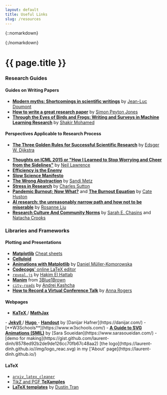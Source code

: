```yaml
---
layout: default
title: Useful Links
slug: /resources
---
```


{::nomarkdown}
<style>
.content h4 {
    margin-bottom: 5px;
}

a {
  color: unset;
}

code {
  background: none;
  border: none;
  padding: 0px;
  margin-right: 0px;
}
</style>
{:/nomarkdown}

# {{ page.title }}

### Research Guides
#### Guides on Writing Papers
- [**Modern myths: Shortcomings in scientific writings**](http://www.principiae.be/pdfs/UGent-X-003-slideshow.pdf) by [Jean-Luc Doumont](https://www.principiae.be/)
- [**How to write a great research paper**](https://www.cis.upenn.edu/~sweirich/icfp-plmw15/slides/peyton-jones.pdf) by [Simon Peyton Jones](https://www.microsoft.com/en-us/research/people/simonpj/)
- [**Through the Eyes of Birds and Frogs: Writing and Surveys in Machine Learning Research**](http://blog.shakirm.com/2020/12/through-the-eyes-of-birds-and-frogs-writing-and-surveys-in-machine-learning-research/) by [Shakir Mohamed](https://shakirm.com/)

#### Perspectives Applicable to Research Process
- [**The Three Golden Rules for Successful Scientific Research**](https://www.cs.utexas.edu/users/EWD/transcriptions/EWD06xx/EWD637.html) by [Edsger W. Dijkstra](https://www.cs.utexas.edu/users/EWD/)
<!-- - [**You and Your Research**](https://www.cs.virginia.edu/~robins/YouAndYourResearch.html) by [Richard Hamming](https://amturing.acm.org/award_winners/hamming_1000652.cfm) -->
<!-- - [**There Is No Competition**](http://www.thetrudz.com/blog/there-is-no-competition) by [Trudy](http://www.thetrudz.com/) -->
- [**Thoughts on ICML 2015 or "How I Learned to Stop Worrying and Cheer from the Sidelines"**](https://inverseprobability.com/2015/07/12/Thoughts-on-ICML-2015) by [Neil Lawrence](https://inverseprobability.com/)
- [**Efficiency is the Enemy**](https://fs.blog/2021/05/slack/)
- [**Slow Science Manifesto**](http://slow-science.org/)
- [**The Wrong Abstraction**](https://sandimetz.com/blog/2016/1/20/the-wrong-abstraction) by [Sandi Metz](https://sandimetz.com/about)
- [**Stress in Research**](http://www.theexclusive.org/tag/stress%20in%20research/) by [Charles Sutton](https://homepages.inf.ed.ac.uk/csutton/)
- [**Pandemic Burnout; Now What?**](https://cate.blog/2021/07/05/pandemic-burnout-now-what/) and [**The Burnout Equation**](https://cate.blog/2014/04/23/the-burnout-equation/) by [Cate Huston](https://cate.blog/about/)
- [**AI research: the unreasonably narrow path and how not to be miserable**](https://www.youtube.com/watch?v=0blQp0_9NwY) by [Rosanne Liu](https://rosanneliu.com/)
- [**Research Culture And Community Norms**](https://inst.eecs.berkeley.edu/~cs298-7/fa20/lectures/) by [Sarah E. Chasins](https://schasins.com/) and [Natacha Crooks](https://nacrooks.github.io/)
<!-- - [**On Learning New Skills**](https://mediacenter.as.ucsb.edu/author-kurt-vonnegut-on-learning-new-skills/) excerpt from an interview of [Kurt Vonnegut](https://en.wikipedia.org/wiki/Kurt_Vonnegut) -->
<!-- - ["Branding for an actor is being good, not being known."](https://youtu.be/wa4m0LID3ic?t=376) by [Denzel Washington](https://en.wikipedia.org/wiki/Denzel_Washington) -->
<!-- - [**Against Scale: Provocations and Resistances to Scale Thinking**](https://arxiv.org/abs/2010.08850) by [Alex Hanna](https://alex-hanna.com/), [Tina Park](https://www.partnershiponai.org/team/tina-park/) -->
<!-- - [**AI and the Everything in the Whole Wide World Benchmark**](https://ml-retrospectives.github.io/neurips2020/camera_ready/18.pdf) by [Deborah I Raji](https://scholar.google.com/citations?hl=en&user=pzw1-J4AAAAJ), [Emily Denton](https://cephaloponderer.com/), [Alex Hanna](https://alex-hanna.com/), [Emily M. Bender](https://faculty.washington.edu/ebender/), [Amandalynne Paullada](http://www.amandalynne.pw/) -->
<!-- - [**The Values Encoded in Machine Learning Research**](https://arxiv.org/abs/2106.15590) by [Abeba Birhane](https://abebabirhane.github.io/), [Pratyusha Kalluri](https://scholar.google.com/citations?user=n4g6v6kAAAAJ&hl=en), [Dallas Card](https://web.stanford.edu/~dcard/), [William Agnew](https://sites.google.com/cs.washington.edu/william-agnew/home), [Ravit Dotan](https://www.ravitdotan.com/), [Michelle Bao](https://www.linkedin.com/in/michelle-bao) -->

### Libraries and Frameworks
#### Plotting and Presentations
- <a href="https://matplotlib.org/" data-toggle="tooltip" data-placement="bottom" title="A Python plotting library"><strong>Matplotlib</strong></a> [Cheat sheets](https://github.com/matplotlib/cheatsheets)
- <a href="https://github.com/jwkvam/celluloid" data-toggle="tooltip" data-placement="bottom" title="A library for animations in Matplotlib"><strong>Celluloid</strong></a>
- [**Animations with Matplotlib**](https://danielmuellerkomorowska.com/2020/06/12/animations-with-matplotlib/) by [Daniel Müller-Komorowska](https://github.com/danielmk)
- [**Codecogs**' online LaTeX editor](https://latex.codecogs.com/eqneditor/editor.php)
- <a href="https://github.com/hakimel/reveal.js" data-toggle="tooltip" data-placement="bottom" title="A HTML framework for presentation"><code>reveal.js</code></a> by [Hakim El Hattab](https://hakim.se/)
- <a href="https://github.com/3b1b/manim" data-toggle="tooltip" data-placement="bottom" title="A Python library for math videos"><strong>Manim</strong></a> from [3Blue1Brown](https://www.3blue1brown.com/)
- <a href="https://anvaka.github.io/city-roads/" data-toggle="tooltip" data-placement="bottom" title="Plotting maps from Open Street Maps data"><code>city-roads</code></a> by [Andrei Kashcha](https://www.patreon.com/anvaka)
- [**How to Record a Virtual Conference Talk**](https://hackingsemantics.xyz/2021/recording/) by [Anna Rogers](https://annargrs.github.io/)


#### Webpages
- <span data-toggle="tooltip" data-placement="bottom" title="JS libraries for LaTeX rendering">
  <a href="https://katex.org">
    <strong>KaTeX</strong>
  </a> /
  <a href="https://mathjax.com">
    <strong>MathJax</strong>
  </a>
</span>
- <span data-toggle="tooltip" data-placement="bottom" title="Frameworks for personal webpages">
  <a href="https://jekyllrb.com">
    <strong>Jekyll</strong>
  </a> /
  <a href="https://gohugo.io">
    <strong>Hugo</strong>
  </a>
</span>
- <a href="https://github.com/danijar/handout" data-toggle="tooltip" data-placement="bottom" title="Linear and static Python notebooks"><strong>Handout</strong></a> by [Danijar Hafner](https://danijar.com/)
- [**W3Schools**](https://www.w3schools.com/)
- <a href="https://css-tricks.com/guide-svg-animations-smil/" data-toggle="tooltip" data-placement="bottom" title="A tutorial for vectorized controllable animations"><strong>A Guide to SVG Animations (SMIL)</strong></a> by [Sara Soueidan](https://www.sarasoueidan.com/)
  - [demo for making](https://gist.github.com/laurent-dinh/8578ed92b2de9de126cc70fb67c48aa2) [the logo](https://laurent-dinh.github.io//img/logo_reac.svg) in my ['About' page](https://laurent-dinh.github.io/)
<!-- <details markdown="1"> -->
  <!-- <summary >Click to expand!</summary> -->
  <!-- Content! -->
<!-- </details> -->

<!---[**MathCha**](https://mathcha.io)-->
#### LaTeX
- [`arxiv_latex_cleaner`](https://github.com/google-research/arxiv-latex-cleaner)
- [<span data-toggle="tooltip" data-placement="bottom" title="LaTeX vector graphics libraries">TikZ and PGF</span> **TeXamples**](https://texample.net/tikz/examples/)
- [**LaTeX templates**](https://github.com/dustinvtran/latex-templates) by [Dustin Tran](http://dustintran.com/)
